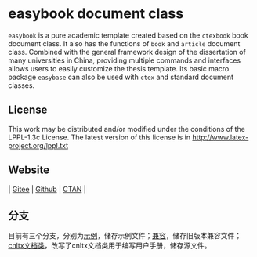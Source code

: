 # easybook document class

`easybook` is a pure academic template created based on the `ctexbook` book document class. It also has the functions of `book` and `article` document class. Combined with the general framework design of the dissertation of many universities in China, providing multiple commands and interfaces allows users to easily customize the thesis template. Its basic macro package `easybase` can also be used with `ctex` and standard document classes.

## License

This work may be distributed and/or modified under the conditions of the LPPL-1.3c License. The latest version of this license is in http://www.latex-project.org/lppl.txt

## Website

| [Gitee](https://gitee.com/texno3/easybook) | [Github](https://github.com/texno3/easybook) | [CTAN](https://ctan.org/pkg/easybook) |

## 分支
目前有三个分支，分别为[示例](https://gitee.com/texno3/easybook/tree/example/)，储存示例文件；[兼容](https://gitee.com/texno3/easybook/tree/compatible/)，储存旧版本兼容文件；[cnltx文档类](https://gitee.com/texno3/easybook/tree/cnltx-doc/)，改写了cnltx文档类用于编写用户手册，储存源文件。

